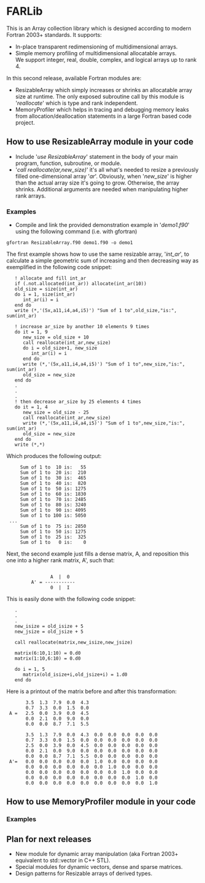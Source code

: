 # FARLib
This is an Array collection library which is designed according to modern Fortran 2003+ standards. It supports: 
* In-place transparent redimensioning of multidimensional arrays.
* Simple memory profiling of multidimensional allocatable arrays.  
We support integer, real, double, complex, and logical arrays up to rank 4. 

In this second release, available Fortran modules are:
* ResizableArray which simply increases or shrinks an allocatable array size at runtime. The only exposed subroutine call by this module is '*reallocate*' which is type and rank independent.
* MemoryProfiler which helps in tracing and debugging memory leaks from allocation/deallocation statements in a large Fortran based code project. 

## How to use ResizableArray module in your code

* Include '*use ResizableArray*' statement in the body of your main program, function, subroutine, or module. 
* '*call reallocate(ar,new_size)*' it's all what's needed to resize a previously filled one-dimensional array '*ar*'. Obviously, when '*new_size*' is higher than the actual array size it's going to grow. Otherwise, the array shrinks. Additional arguments are needed when manipulating higher rank arrays. 

### Examples 
- Compile and link the provided demonstration example in '*demo1.f90*' using the following command (i.e. with gfortran)
```
gfortran ResizableArray.f90 demo1.f90 -o demo1
``` 
The first example shows how to use the same resizable array, '*int_ar*', to calculate a simple geometric sum of increasing and then decreasing way as exemplified in the following code snippet:
```
   ! allocate and fill int_ar 
   if (.not.allocated(int_ar)) allocate(int_ar(10)) 
   old_size = size(int_ar)
   do i = 1, size(int_ar)
      int_ar(i) = i
   end do
   write (*,'(5x,a11,i4,a4,i5)') "Sum of 1 to",old_size,"is:", sum(int_ar)
   
   ! increase ar_size by another 10 elements 9 times 
   do it = 1, 9
      new_size = old_size + 10
      call reallocate(int_ar,new_size)
      do i = old_size+1, new_size
         int_ar(i) = i
      end do
      write (*,'(5x,a11,i4,a4,i5)') "Sum of 1 to",new_size,"is:", sum(int_ar)
      old_size = new_size
   end do
   .
   .
   .
   ! then decrease ar_size by 25 elements 4 times 
   do it = 1, 4
      new_size = old_size - 25
      call reallocate(int_ar,new_size)
      write (*,'(5x,a11,i4,a4,i5)') "Sum of 1 to",new_size,"is:", sum(int_ar)
      old_size = new_size
   end do
   write (*,*)    
```
Which produces the following output:
```
     Sum of 1 to  10 is:   55
     Sum of 1 to  20 is:  210
     Sum of 1 to  30 is:  465
     Sum of 1 to  40 is:  820
     Sum of 1 to  50 is: 1275
     Sum of 1 to  60 is: 1830
     Sum of 1 to  70 is: 2485
     Sum of 1 to  80 is: 3240
     Sum of 1 to  90 is: 4095
     Sum of 1 to 100 is: 5050
 ...
     Sum of 1 to  75 is: 2850
     Sum of 1 to  50 is: 1275
     Sum of 1 to  25 is:  325
     Sum of 1 to   0 is:    0
```

Next, the second example just fills a dense matrix, A, and reposition this one into a higher rank matrix, A', such that:
```
   
                A  |  0
         A' = -----------
                0  |  I
```
This is easily done with the following code snippet:
```
   .
   .
   .
   new_isize = old_isize + 5
   new_jsize = old_jsize + 5
   
   call reallocate(matrix,new_isize,new_jsize) 
   
   matrix(6:10,1:10) = 0.d0
   matrix(1:10,6:10) = 0.d0
   
   do i = 1, 5
      matrix(old_isize+i,old_jsize+i) = 1.d0
   end do 
```
Here is a printout of the matrix before and after this transformation:
```
       3.5  1.3  7.9  0.0  4.3
       0.7  3.3  0.0  1.5  0.0
 A =   2.5  0.0  3.9  0.0  4.5
       0.0  2.1  0.0  9.0  0.0
       0.0  0.0  8.7  7.1  5.5

       3.5  1.3  7.9  0.0  4.3  0.0  0.0  0.0  0.0  0.0
       0.7  3.3  0.0  1.5  0.0  0.0  0.0  0.0  0.0  0.0
       2.5  0.0  3.9  0.0  4.5  0.0  0.0  0.0  0.0  0.0
       0.0  2.1  0.0  9.0  0.0  0.0  0.0  0.0  0.0  0.0
       0.0  0.0  8.7  7.1  5.5  0.0  0.0  0.0  0.0  0.0
 A'=   0.0  0.0  0.0  0.0  0.0  1.0  0.0  0.0  0.0  0.0
       0.0  0.0  0.0  0.0  0.0  0.0  1.0  0.0  0.0  0.0
       0.0  0.0  0.0  0.0  0.0  0.0  0.0  1.0  0.0  0.0
       0.0  0.0  0.0  0.0  0.0  0.0  0.0  0.0  1.0  0.0
       0.0  0.0  0.0  0.0  0.0  0.0  0.0  0.0  0.0  1.0
```

## How to use MemoryProfiler module in your code


### Examples 



## Plan for next releases 

- New module for dynamic array manipulation (aka Fortran 2003+ equivalent to std::vector in C++ STL).
- Special modules for dynamic vectors, dense and sparse matrices.
- Design patterns for Resizable arrays of derived types.
